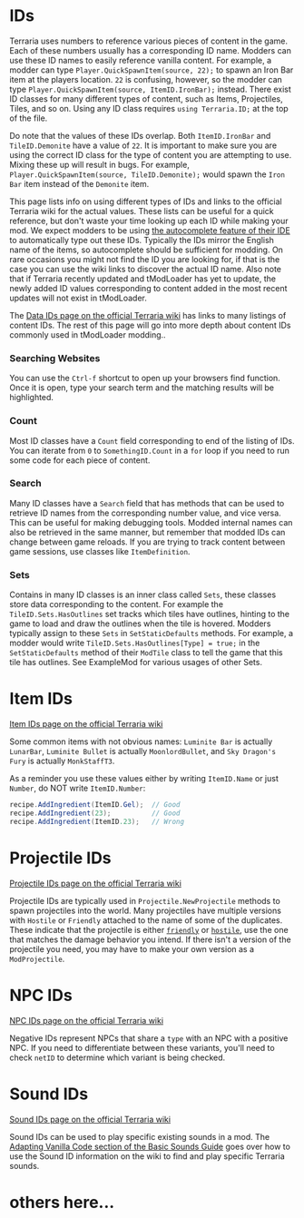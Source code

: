# IDs

Terraria uses numbers to reference various pieces of content in the game. Each of these numbers usually has a corresponding ID name. Modders can use these ID names to easily reference vanilla content. For example, a modder can type `Player.QuickSpawnItem(source, 22);` to spawn an Iron Bar item at the players location. `22` is confusing, however, so the modder can type `Player.QuickSpawnItem(source, ItemID.IronBar);` instead. There exist ID classes for many different types of content, such as Items, Projectiles, Tiles, and so on. Using any ID class requires `using Terraria.ID;` at the top of the file.

Do note that the values of these IDs overlap. Both `ItemID.IronBar` and `TileID.Demonite` have a value of `22`. It is important to make sure you are using the correct ID class for the type of content you are attempting to use. Mixing these up will result in bugs. For example, `Player.QuickSpawnItem(source, TileID.Demonite);` would spawn the `Iron Bar` item instead of the `Demonite` item.

This page lists info on using different types of IDs and links to the official Terraria wiki for the actual values. These lists can be useful for a quick reference, but don't waste your time looking up each ID while making your mod. We expect modders to be using [the autocomplete feature of their IDE](https://github.com/tModLoader/tModLoader/wiki/Why-Use-an-IDE#autocomplete--intellisense) to automatically type out these IDs. Typically the IDs mirror the English name of the items, so autocomplete should be sufficient for modding. On rare occasions you might not find the ID you are looking for, if that is the case you can use the wiki links to discover the actual ID name. Also note that if Terraria recently updated and tModLoader has yet to update, the newly added ID values corresponding to content added in the most recent updates will not exist in tModLoader.

The [Data IDs page on the official Terraria wiki](https://terraria.wiki.gg/wiki/Data_IDs) has links to many listings of content IDs. The rest of this page will go into more depth about content IDs commonly used in tModLoader modding..

### Searching Websites
You can use the `Ctrl-f` shortcut to open up your browsers find function. Once it is open, type your search term and the matching results will be highlighted.

### Count
Most ID classes have a `Count` field corresponding to end of the listing of IDs. You can iterate from `0` to `SomethingID.Count` in a `for` loop if you need to run some code for each piece of content. 

### Search
Many ID classes have a `Search` field that has methods that can be used to retrieve ID names from the corresponding number value, and vice versa. This can be useful for making debugging tools. Modded internal names can also be retrieved in the same manner, but remember that modded IDs can change between game reloads. If you are trying to track content between game sessions, use classes like `ItemDefinition`. 

### Sets
Contains in many ID classes is an inner class called `Sets`, these classes store data corresponding to the content. For example the `TileID.Sets.HasOutlines` set tracks which tiles have outlines, hinting to the game to load and draw the outlines when the tile is hovered. Modders typically assign to these `Sets` in `SetStaticDefaults` methods. For example, a modder would write `TileID.Sets.HasOutlines[Type] = true;` in the `SetStaticDefaults` method of their `ModTile` class to tell the game that this tile has outlines. See ExampleMod for various usages of other Sets.

# Item IDs

[Item IDs page on the official Terraria wiki](https://terraria.wiki.gg/wiki/Item_IDs)

Some common items with not obvious names: `Luminite Bar` is actually `LunarBar`, `Luminite Bullet` is actually `MoonlordBullet`, and `Sky Dragon's Fury` is actually `MonkStaffT3`.       

As a reminder you use these values either by writing `ItemID.Name` or just `Number`, do NOT write `ItemID.Number`:
```cs
recipe.AddIngredient(ItemID.Gel);  // Good
recipe.AddIngredient(23);          // Good
recipe.AddIngredient(ItemID.23);   // Wrong
```

# Projectile IDs

[Projectile IDs page on the official Terraria wiki](https://terraria.wiki.gg/wiki/Projectile_IDs)

Projectile IDs are typically used in `Projectile.NewProjectile` methods to spawn projectiles into the world. Many projectiles have multiple versions with `Hostile` or `Friendly` attached to the name of some of the duplicates. These indicate that the projectile is either [`friendly`](https://github.com/tModLoader/tModLoader/wiki/Projectile-Class-Documentation#friendly) or [`hostile`](https://github.com/tModLoader/tModLoader/wiki/Projectile-Class-Documentation#hostile), use the one that matches the damage behavior you intend. If there isn't a version of the projectile you need, you may have to make your own version as a `ModProjectile`.

# NPC IDs

[NPC IDs page on the official Terraria wiki](https://terraria.wiki.gg/wiki/NPC_IDs)

Negative IDs represent NPCs that share a `type` with an NPC with a positive NPC. If you need to differentiate between these variants, you'll need to check `netID` to determine which variant is being checked. 

# Sound IDs

[Sound IDs page on the official Terraria wiki](https://terraria.wiki.gg/wiki/Sound_IDs)

Sound IDs can be used to play specific existing sounds in a mod. The [Adapting Vanilla Code section of the Basic Sounds Guide](https://github.com/tModLoader/tModLoader/wiki/Basic-Sounds#adapting-vanilla-code-or-code-from-past-tmodloader-versions) goes over how to use the Sound ID information on the wiki to find and play specific Terraria sounds.

# others here...
